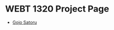 # WEBT 1320 Project Page

<ul>
<li><a href="intro_to_html/index.html" target="_blank">Gojo Satoru<a/></li>
</ul>
